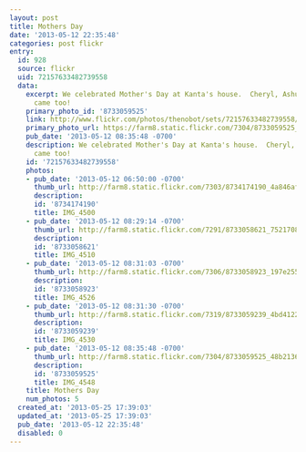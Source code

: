 ```yaml
---
layout: post
title: Mothers Day
date: '2013-05-12 22:35:48'
categories: post flickr
entry:
  id: 928
  source: flickr
  uid: 72157633482739558
  data:
    excerpt: We celebrated Mother's Day at Kanta's house.  Cheryl, Ashu, and Sienna
      came too!
    primary_photo_id: '8733059525'
    link: http://www.flickr.com/photos/thenobot/sets/72157633482739558/
    primary_photo_url: https://farm8.static.flickr.com/7304/8733059525_48b21367e9_m.jpg
    pub_date: '2013-05-12 08:35:48 -0700'
    description: We celebrated Mother's Day at Kanta's house.  Cheryl, Ashu, and Sienna
      came too!
    id: '72157633482739558'
    photos:
    - pub_date: '2013-05-12 06:50:00 -0700'
      thumb_url: http://farm8.static.flickr.com/7303/8734174190_4a846afab1_s.jpg
      description: 
      id: '8734174190'
      title: IMG_4500
    - pub_date: '2013-05-12 08:29:14 -0700'
      thumb_url: http://farm8.static.flickr.com/7291/8733058621_7521708cf6_s.jpg
      description: 
      id: '8733058621'
      title: IMG_4510
    - pub_date: '2013-05-12 08:31:03 -0700'
      thumb_url: http://farm8.static.flickr.com/7306/8733058923_197e255ee5_s.jpg
      description: 
      id: '8733058923'
      title: IMG_4526
    - pub_date: '2013-05-12 08:31:30 -0700'
      thumb_url: http://farm8.static.flickr.com/7319/8733059239_4bd4122ec7_s.jpg
      description: 
      id: '8733059239'
      title: IMG_4530
    - pub_date: '2013-05-12 08:35:48 -0700'
      thumb_url: http://farm8.static.flickr.com/7304/8733059525_48b21367e9_s.jpg
      description: 
      id: '8733059525'
      title: IMG_4548
    title: Mothers Day
    num_photos: 5
  created_at: '2013-05-25 17:39:03'
  updated_at: '2013-05-25 17:39:03'
  pub_date: '2013-05-12 22:35:48'
  disabled: 0
---
```

